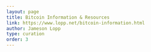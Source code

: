 ```yaml
---
layout: page
title: Bitcoin Information & Resources
link: https://www.lopp.net/bitcoin-information.html
author: Jameson Lopp
type: curation
order: 3
---
```

